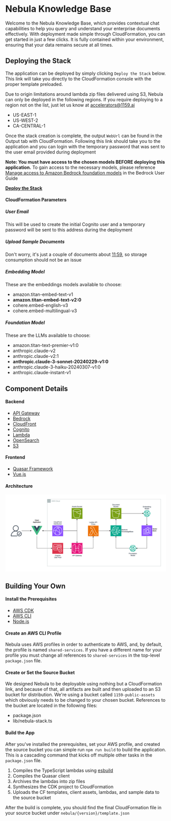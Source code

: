 # Nebula Knowledge Base
Welcome to the Nebula Knowledge Base, which provides contextual chat capabilities to help you query and understand your enterprise documents effectively. 
With deployment made simple through CloudFormation, you can get started in just a few clicks. 
It is fully contained within your environment, ensuring that your data remains secure at all times.


## Deploying the Stack
The application can be deployed by simply clicking `Deploy the Stack` below. This link will take you directly to the CloudFormation console with the proper template preloaded.  
  
Due to origin limitations around lambda zip files delivered using S3, Nebula can only be deployed in the following regions. If you require deploying to a region not on the list, just let us know at 
accelerators@1159.ai  

- US-EAST-1
- US-WEST-2
- CA-CENTRAL-1

Once the stack creation is complete, the output `WebUrl` can be found in the Output tab with CloudFormation. Following this link should take you to the application 
and you can login with the temporary password that was sent to the user email provided during deployment

**Note: You must have access to the chosen models BEFORE deploying this application.** To gain access to the necessary models, please reference 
[Manage access to Amazon Bedrock foundation models](https://docs.aws.amazon.com/bedrock/latest/userguide/model-access.html) in the Bedrock User Guide  

**[Deploy the Stack](https://console.aws.amazon.com/cloudformation/home?#/stacks/new?stackName=KB-Demo-1159&templateURL=https://1159-public-assets.s3.amazonaws.com/kb-accelerator/1.2.0/template.json)**

#### CloudFormation Parameters
##### User Email
This will be used to create the initial Cognito user and a temporary password 
will be sent to this address during the deployment

##### Upload Sample Documents
Don't worry, it's just a couple of documents about [11:59](https://1159.ai), so storage consumption
should not be an issue

##### Embedding Model
These are the embeddings models available to choose:
- amazon.titan-embed-text-v1
- **amazon.titan-embed-text-v2:0**
- cohere.embed-english-v3
- cohere.embed-multilingual-v3

##### Foundation Model
These are the LLMs available to choose:
- amazon.titan-text-premier-v1:0
- anthropic.claude-v2
- anthropic.claude-v2:1
- **anthropic.claude-3-sonnet-20240229-v1:0**
- anthropic.claude-3-haiku-20240307-v1:0
- anthropic.claude-instant-v1

## Component Details
#### Backend
- [API Gateway](https://aws.amazon.com/api-gateway/)
- [Bedrock](https://aws.amazon.com/bedrock/)
- [CloudFront](https://aws.amazon.com/cloudfront/)
- [Cognito](https://aws.amazon.com/cognito/)
- [Lambda](https://aws.amazon.com/lambda/)
- [OpenSearch](https://aws.amazon.com/opensearch-service/)
- [S3](https://aws.amazon.com/s3/)

#### Frontend
- [Quasar Framework](https://quasar.dev/)
- [Vue.js](https://vuejs.org/)

#### Architecture
![Architeture Diagram](/client/public/diagram.png "Architecture Diagram")

## Building Your Own
#### Install the Prerequisites
- [AWS CDK](https://docs.aws.amazon.com/cdk/v2/guide/getting_started.html)
- [AWS CLI](https://docs.aws.amazon.com/cli/latest/userguide/getting-started-install.html)
- [Node.js](https://nodejs.org/en/download/package-manager)

#### Create an AWS CLI Profile
Nebula uses AWS profiles in order to authenticate to AWS, and, by default, the profile is named `shared-services`. 
If you have a different name for your profile you must change all references to `shared-services` in 
the top-level `package.json` file.

#### Create or Set the Source Bucket
We designed Nebula to be deployable using nothing but a CloudFormation link, and because of that, 
all artifacts are built and then uploaded to an S3 bucket for distribution. We're using a bucket called 
`1159-public-assets` which obviously needs to be changed to your chosen bucket. References to the bucket 
are located in the following files:
- package.json
- lib/nebula-stack.ts

#### Build the App
After you've installed the prerequisites, set your AWS profile, and created the source bucket you can simple run 
`npm run build` to build the application. This is a cascading command that kicks off multiple other tasks in the `package.json` file.
1. Compiles the TypeScript lambdas using [esbuild](https://esbuild.github.io/)
2. Compiles the Quasar client
3. Archives the lambdas into zip files
4. Synthesizes the CDK project to CloudFormation
5. Uploads the CF templates, client assets, lambdas, and sample data to the source bucket

After the build is complete, you should find the final CloudFormation file in your source bucket 
under `nebula/{version}/template.json`
